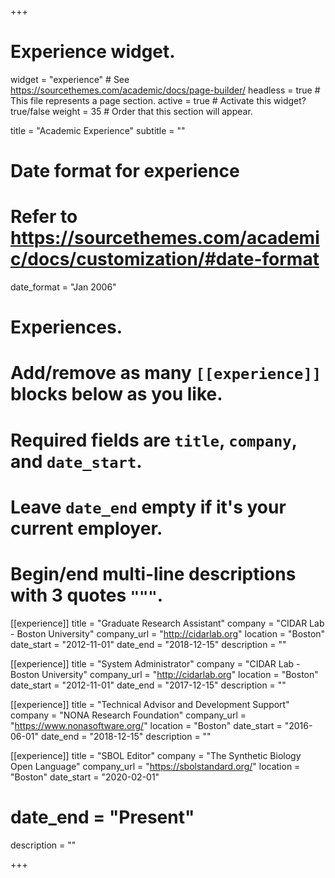 +++
# Experience widget.
widget = "experience"  # See https://sourcethemes.com/academic/docs/page-builder/
headless = true  # This file represents a page section.
active = true  # Activate this widget? true/false
weight = 35  # Order that this section will appear.

title = "Academic Experience"
subtitle = ""

# Date format for experience
#   Refer to https://sourcethemes.com/academic/docs/customization/#date-format
date_format = "Jan 2006"

# Experiences.
#   Add/remove as many `[[experience]]` blocks below as you like.
#   Required fields are `title`, `company`, and `date_start`.
#   Leave `date_end` empty if it's your current employer.
#   Begin/end multi-line descriptions with 3 quotes `"""`.
[[experience]]
  title = "Graduate Research Assistant"
  company = "CIDAR Lab - Boston University"
  company_url = "http://cidarlab.org"
  location = "Boston"
  date_start = "2012-11-01"
  date_end = "2018-12-15"
  description = ""

[[experience]]
  title = "System Administrator"
  company = "CIDAR Lab - Boston University"
  company_url = "http://cidarlab.org"
  location = "Boston"
  date_start = "2012-11-01"
  date_end = "2017-12-15"
  description = ""

[[experience]]
  title = "Technical Advisor and Development Support"
  company = "NONA Research Foundation"
  company_url = "https://www.nonasoftware.org/"
  location = "Boston"
  date_start = "2016-06-01"
  date_end = "2018-12-15"
  description = ""

[[experience]]
  title = "SBOL Editor"
  company = "The Synthetic Biology Open Language"
  company_url = "https://sbolstandard.org/"
  location = "Boston"
  date_start = "2020-02-01"
#  date_end = "Present"
  description = ""

+++
